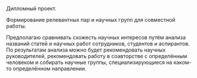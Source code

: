 Дипломный проект.

Формирование релевантных пар и научных групп для совместной работы.

Предполагаю сравнивать схожесть научных интересов путём анализа названий статей и научных работ сотрудников, студентов и аспирантов. По результатам анализа можно будет рекомендовать научных руководителей, рекомендовать работу в соавторстве с определённым человеком и собирать научные группы, специализирующиеся на каком-то определённом направлении.
